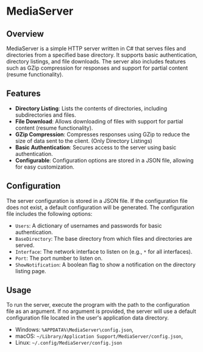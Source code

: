 # MediaServer

## Overview

MediaServer is a simple HTTP server written in C# that serves files and directories from a specified base directory. It supports basic authentication, directory listings, and file downloads. The server also includes features such as GZip compression for responses and support for partial content (resume functionality).

## Features

- **Directory Listing**: Lists the contents of directories, including subdirectories and files.
- **File Download**: Allows downloading of files with support for partial content (resume functionality).
- **GZip Compression**: Compresses responses using GZip to reduce the size of data sent to the client. (Only Directory Listings)
- **Basic Authentication**: Secures access to the server using basic authentication.
- **Configurable**: Configuration options are stored in a JSON file, allowing for easy customization.

## Configuration

The server configuration is stored in a JSON file. If the configuration file does not exist, a default configuration will be generated. The configuration file includes the following options:

- `Users`: A dictionary of usernames and passwords for basic authentication.
- `BaseDirectory`: The base directory from which files and directories are served.
- `Interface`: The network interface to listen on (e.g., `*` for all interfaces).
- `Port`: The port number to listen on.
- `ShowNotification`: A boolean flag to show a notification on the directory listing page.

## Usage

To run the server, execute the program with the path to the configuration file as an argument. If no argument is provided, the server will use a default configuration file located in the user's application data directory.

- Windows: `%APPDATA%\MediaServer\config.json`,
- macOS: `~/Library/Application Support/MediaServer/config.json`,
- Linux: `~/.config/MediaServer/config.json`

